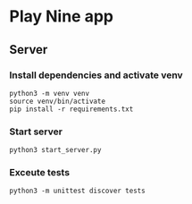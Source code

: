 # Play Nine app

## Server
### Install dependencies and activate venv
```
python3 -m venv venv
source venv/bin/activate
pip install -r requirements.txt
```
### Start server
```
python3 start_server.py
```
### Exceute tests
```
python3 -m unittest discover tests
```
